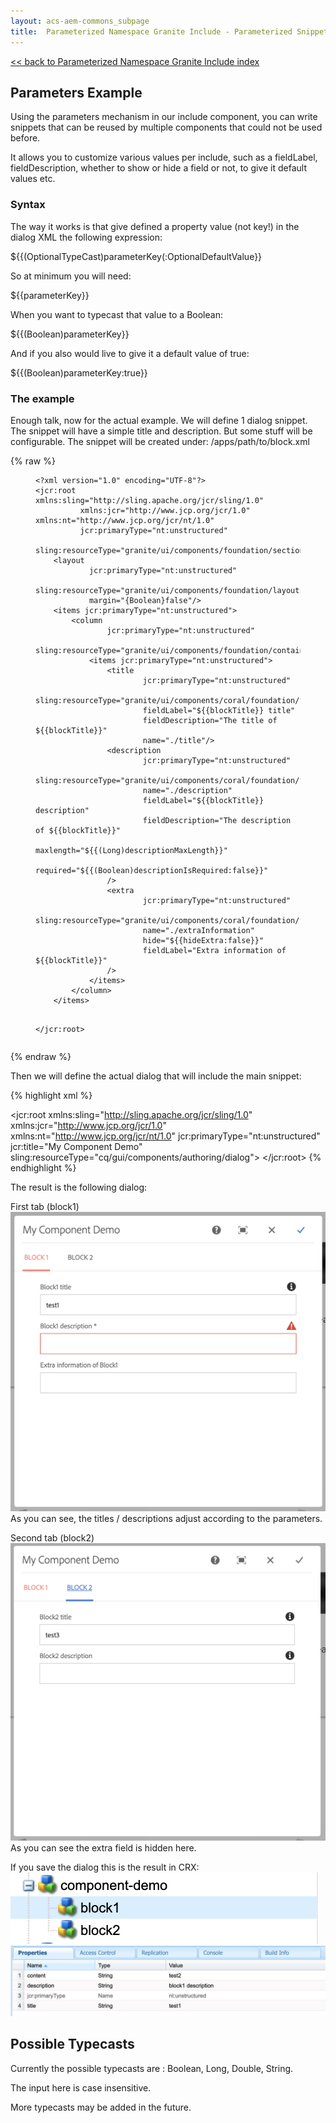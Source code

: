 ```yaml
---
layout: acs-aem-commons_subpage
title:  Parameterized Namespace Granite Include - Parameterized Snippet Example
---
```


[<< back to Parameterized Namespace Granite Include index](../index.html)

## Parameters Example

Using the parameters mechanism in our include component, you can write snippets that can be reused by multiple components that could not be used before.

It allows you to customize various values per include, such as a fieldLabel, fieldDescription, whether to show or hide a field or not, to give it default values etc. 


### Syntax 

The way it works is that give defined a property value (not key!) in the dialog XML the following expression:

    
$&#x0007B;&#x0007B;(OptionalTypeCast)parameterKey(:OptionalDefaultValue&#x0007D;&#x0007D;


So at minimum you will need:


$&#x0007B;&#x0007B;parameterKey&#x0007D;&#x0007D;


When you want to typecast that value to a Boolean:


$&#x0007B;&#x0007B;(Boolean)parameterKey&#x0007D;&#x0007D;


And if you also would live to give it a default value of true:


$&#x0007B;&#x0007B;(Boolean)parameterKey:true&#x0007D;&#x0007D;

### The example

Enough talk, now for the actual example. 
We will define 1 dialog snippet. The snippet will have a simple title and description.
But some stuff will be configurable.
The snippet will be created under: /apps/path/to/block.xml

{% raw %}

<figure class="highlight"><pre><code class="language-xml" data-lang="xml"><span class="cp">&lt;?xml version="1.0" encoding="UTF-8"?&gt;</span>
<span class="nt">&lt;jcr:root</span> <span class="na">xmlns:sling=</span><span class="s">"http://sling.apache.org/jcr/sling/1.0"</span>
          <span class="na">xmlns:jcr=</span><span class="s">"http://www.jcp.org/jcr/1.0"</span> <span class="na">xmlns:nt=</span><span class="s">"http://www.jcp.org/jcr/nt/1.0"</span>
          <span class="na">jcr:primaryType=</span><span class="s">"nt:unstructured"</span>
          <span class="na">sling:resourceType=</span><span class="s">"granite/ui/components/foundation/section"</span><span class="nt">&gt;</span>
    <span class="nt">&lt;layout</span>
            <span class="na">jcr:primaryType=</span><span class="s">"nt:unstructured"</span>
            <span class="na">sling:resourceType=</span><span class="s">"granite/ui/components/foundation/layouts/fixedcolumns"</span>
            <span class="na">margin=</span><span class="s">"{Boolean}false"</span><span class="nt">/&gt;</span>
    <span class="nt">&lt;items</span> <span class="na">jcr:primaryType=</span><span class="s">"nt:unstructured"</span><span class="nt">&gt;</span>
        <span class="nt">&lt;column</span>
                <span class="na">jcr:primaryType=</span><span class="s">"nt:unstructured"</span>
                <span class="na">sling:resourceType=</span><span class="s">"granite/ui/components/foundation/container"</span><span class="nt">&gt;</span>
            <span class="nt">&lt;items</span> <span class="na">jcr:primaryType=</span><span class="s">"nt:unstructured"</span><span class="nt">&gt;</span>
                <span class="nt">&lt;title</span>
                        <span class="na">jcr:primaryType=</span><span class="s">"nt:unstructured"</span>
                        <span class="na">sling:resourceType=</span><span class="s">"granite/ui/components/coral/foundation/form/textfield"</span>
                        <span class="na">fieldLabel=</span><span class="s">"${{blockTitle}} title"</span>
                        <span class="na">fieldDescription=</span><span class="s">"The title of ${{blockTitle}}"</span>
                        <span class="na">name=</span><span class="s">"./title"</span><span class="nt">/&gt;</span>
                <span class="nt">&lt;description</span>
                        <span class="na">jcr:primaryType=</span><span class="s">"nt:unstructured"</span>
                        <span class="na">sling:resourceType=</span><span class="s">"granite/ui/components/coral/foundation/form/textfield"</span>
                        <span class="na">name=</span><span class="s">"./description"</span>
                        <span class="na">fieldLabel=</span><span class="s">"${{blockTitle}} description"</span>
                        <span class="na">fieldDescription=</span><span class="s">"The description of ${{blockTitle}}"</span>
                        <span class="na">maxlength=</span><span class="s">"${{(Long)descriptionMaxLength}}"</span>
                        <span class="na">required=</span><span class="s">"${{(Boolean)descriptionIsRequired:false}}"</span>
                <span class="nt">/&gt;</span>
                <span class="nt">&lt;extra</span>
                        <span class="na">jcr:primaryType=</span><span class="s">"nt:unstructured"</span>
                        <span class="na">sling:resourceType=</span><span class="s">"granite/ui/components/coral/foundation/form/textfield"</span>
                        <span class="na">name=</span><span class="s">"./extraInformation"</span>
                        <span class="na">hide=</span><span class="s">"${{hideExtra:false}}"</span>
                        <span class="na">fieldLabel=</span><span class="s">"Extra information of ${{blockTitle}}"</span>
                <span class="nt">/&gt;</span>
            <span class="nt">&lt;/items&gt;</span>
        <span class="nt">&lt;/column&gt;</span>
    <span class="nt">&lt;/items&gt;</span>

<span class="nt">&lt;/jcr:root&gt;</span></code></pre></figure>

{% endraw %}

Then we will define the actual dialog that will include the main snippet:

{% highlight xml %}
<?xml version="1.0" encoding="UTF-8"?>
<jcr:root xmlns:sling="http://sling.apache.org/jcr/sling/1.0" xmlns:jcr="http://www.jcp.org/jcr/1.0"
          xmlns:nt="http://www.jcp.org/jcr/nt/1.0"
          jcr:primaryType="nt:unstructured"
          jcr:title="My Component Demo"
          sling:resourceType="cq/gui/components/authoring/dialog">
    <content
            jcr:primaryType="nt:unstructured"
            sling:resourceType="granite/ui/components/foundation/container">
        <layout
                jcr:primaryType="nt:unstructured"
                sling:resourceType="granite/ui/components/foundation/layouts/tabs"
                type="nav"/>
        <items jcr:primaryType="nt:unstructured">
            <block1
                    jcr:primaryType="nt:unstructured"
                    jcr:title="Block 1"
                    sling:resourceType="acs-commons/granite/ui/components/include"
                    path="/apps/path/to/block"
                    namespace="block1"
                    margin="{Boolean}true">
                <parameters
                        jcr:primaryType="nt:unstructured"
                        blockTitle="Block1"
                        namespace="block1"
                        descriptionIsRequired="{Boolean}true"
                />
            </block1>
            <block2
                    jcr:primaryType="nt:unstructured"
                    jcr:title="Block 2"
                    sling:resourceType="acs-commons/granite/ui/components/include"
                    path="/apps/path/to/block"
                    namespace="block2"
                    margin="{Boolean}true">
                <parameters
                        jcr:primaryType="nt:unstructured"
                        blockTitle="Block2"
                        namespace="block2"
                        hideExtra="{Boolean}true"
                        descriptionMaxLength="{Long}15"
                />
            </block2>
        </items>
    </content>
</jcr:root>
{% endhighlight %} 

The result is the following dialog:

First tab (block1)
![image](../images/dialog-tab-block1.png)
As you can see, the titles / descriptions adjust according to the parameters.

Second tab (block2)
![image](../images/dialog-tab-block2.png)
As you can see the extra field is hidden here.

If you save the dialog this is the result in CRX:
![image](../images/crx-nodes.png)
![image](../images/crx-values.png)


## Possible Typecasts 

Currently the possible typecasts are : Boolean, Long, Double, String.

The input here is case insensitive. 

More typecasts may be added in the future.